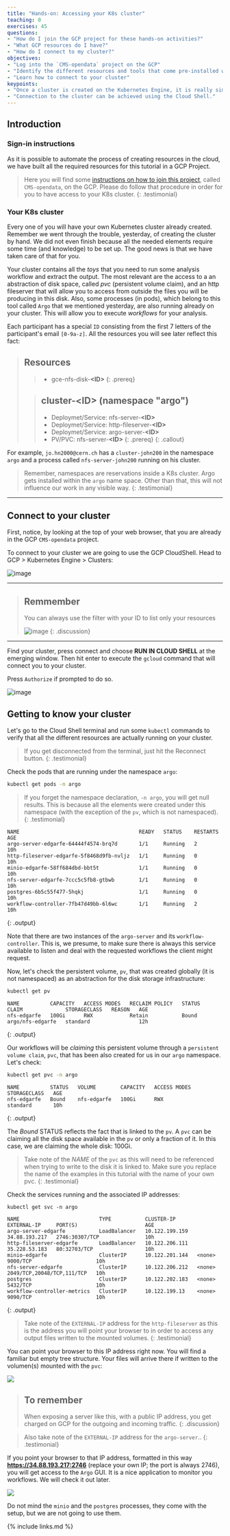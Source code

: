 ```yaml
---
title: "Hands-on: Accessing your K8s cluster"
teaching: 0
exercises: 45
questions:
- "How do I join the GCP project for these hands-on activities?"
- "What GCP resources do I have?"
- "How do I connect to my cluster?"
objectives:
- "Log into the `CMS-opendata` project on the GCP"
- "Identify the different resources and tools that come pre-installed with your cluster"
- "Learn how to connect to your cluster"
keypoints:
- "Once a cluster is created on the Kubernetes Engine, it is really simple to explore its elements."
- "Connection to the cluster can be achieved using the Cloud Shell."
---
```


## Introduction

### Sign-in instructions

As it is possible to automate the process of creating resources in the cloud, we have built all the required resources for this tutorial in a GCP Project.

> Here you will find some [instructions on how to join this project](https://docs.google.com/presentation/d/1k-bSGGa7iOCRRgl7jLGrtYhI-M24GcvmUVJkkfRgXIQ/edit?usp=sharing), called `CMS-opendata`, on the GCP.  Please do follow that procedure in order for you to have access to your K8s cluster.
{: .testimonial}


### Your K8s cluster

Every one of you will have your own Kubernetes cluster already created. Remember we went through the trouble, yesterday, of creating the cluster by hand.  We did not even finish because all the needed elements require some time (and knowledge) to be set up.  The good news is that we have taken care of that for you.

Your cluster contains all the *toys* that you need to run some analysis workflow and extract the output.  The most relevant are the access to a an abstraction of disk space, called *pvc* (persistent volume claim), and an http fileserver that will allow you to access from outside the files you will be producing in this disk.  Also, some processes (in pods), which belong to this tool called `Argo` that we mentioned yesterday, are also running already on your cluster.  This will allow you to execute *workflows* for your analysis.

Each participant has a special `ID` consisting from the first 7 letters of the participant's email `[0-9a-z]`.  All the resources you will see later reflect this fact:

> ## Resources
>
>
>> -  gce-nfs-disk-<b>&lt;ID&gt;</b>
> {: .prereq}
>
>
>> ## cluster-<b>&lt;ID&gt;</b> (namespace "argo")
>> - Deploymet/Service: nfs-server-<b>&lt;ID&gt;</b>
>> - Deploymet/Service: http-fileserver-<b>&lt;ID&gt;</b>
>> - Deploymet/Service: argo-server-<b>&lt;ID&gt;</b>
>> - PV/PVC: nfs-server-<b>&lt;ID&gt;</b>
> {: .prereq}
{: .callout}

For example, `jo.hn2000@cern.ch` has a `cluster-john200` in the namespace `argo` and a process called `nfs-server-john200` running on his cluster.

> Remember, namespaces are reservations inside a K8s cluster.  Argo gets installed within the `argo` name space.  Other than that, this will not influence our work in any visible way.
{: .testimonial}


---

## Connect to your cluster

First, notice, by looking at the top of your web browser, that you are already in the GCP `CMS-opendata` project.

To connect to your cluster we are going to use the GCP CloudShell. Head to GCP > Kubernetes Engine > Clusters:

![image](../fig/gke.png)

---

> ## Remmember
> You can always use the filter with your ID to list only your resources
>
> ![image](../fig/filter.png)
{: .discussion}

---

Find your cluster, press connect and choose **RUN IN CLOUD SHELL** at the emerging window. Then hit enter to execute the `gcloud` command that will connect you to your cluster.

Press `Authorize` if prompted to do so.

![image](../fig/connect_1.png)


## Getting to know your cluster

Let's go to the Cloud Shell terminal and run some `kubectl` commands to verify that all the different resources are actually running on your cluster.

> If you get disconnected from the terminal, just hit the Reconnect button.
{: .testimonial}

Check the pods that are running under the namespace `argo`:  

```bash
kubectl get pods -n argo
```

> If you forget the namespace declaration, `-n argo`, you will get null results.  This is because all the elements were created under this namespace (with the exception of the `pv`, which is not namespaced).
{: .testimonial}

~~~
NAME                                       READY   STATUS    RESTARTS   AGE
argo-server-edgarfe-64444f4574-brq7d       1/1     Running   2          10h
http-fileserver-edgarfe-5f8468d9fb-nvljz   1/1     Running   0          10h
minio-edgarfe-58ff684dbd-bbt5t             1/1     Running   0          10h
nfs-server-edgarfe-7ccc5c5fb8-gtbwb        1/1     Running   0          10h
postgres-6b5c55f477-5hqkj                  1/1     Running   0          10h
workflow-controller-7fb47d49bb-6l6wc       1/1     Running   2          10h
~~~
{: .output}

Note that there are two instances of the `argo-server` and its `workflow-controller`.  This is, we presume, to make sure there is always this service available to listen and deal with the requested workflows the client might request.

Now, let's check the persistent volume, `pv`, that was created globally (it is not namespaced) as an abstraction for the disk storage infrastructure:

```bash
kubectl get pv
```

~~~
NAME          CAPACITY   ACCESS MODES   RECLAIM POLICY   STATUS   CLAIM              STORAGECLASS   REASON   AGE
nfs-edgarfe   100Gi      RWX            Retain           Bound    argo/nfs-edgarfe   standard                12h
~~~
{: .output}

Our workflows will be *claiming* this persistent volume through a `persistent volume claim`, `pvc`, that has been also created for us in our `argo` namespace.  Let's check:

```bash
kubectl get pvc -n argo
```

~~~
NAME          STATUS   VOLUME        CAPACITY   ACCESS MODES   STORAGECLASS   AGE
nfs-edgarfe   Bound    nfs-edgarfe   100Gi      RWX            standard       10h
~~~
{: .output}

The *Bound* STATUS reflects the fact that is linked to the `pv`.  A `pvc` can be claiming all the disk space available in the `pv` or only a fraction of it.  In this case, we are claiming the whole disk: 100Gi.

> Take note of the *NAME* of the `pvc` as this will need to be referenced when trying to write to the disk it is linked to.  Make sure you replace the name of the examples in this tutorial with the name of your own pvc.
{: .testimonial}

Check the services running and the associated IP addresses:

```
kubectl get svc -n argo
```

~~~
NAME                          TYPE           CLUSTER-IP       EXTERNAL-IP     PORT(S)                      AGE
argo-server-edgarfe           LoadBalancer   10.122.199.159   34.88.193.217   2746:30307/TCP               10h
http-fileserver-edgarfe       LoadBalancer   10.122.206.111   35.228.53.183   80:32703/TCP                 10h
minio-edgarfe                 ClusterIP      10.122.201.144   <none>          9000/TCP                     10h
nfs-server-edgarfe            ClusterIP      10.122.206.212   <none>          2049/TCP,20048/TCP,111/TCP   10h
postgres                      ClusterIP      10.122.202.183   <none>          5432/TCP                     10h
workflow-controller-metrics   ClusterIP      10.122.199.13    <none>          9090/TCP                     10h
~~~
{: .output}

> Take note of the `EXTERNAL-IP` address for the `http-fileserver` as this is the address you will point your browser to in order to access any output files written to the mounted volumes.
{: .testimonial}

You can point your browser to this IP address right now.  You will find a familiar but empty tree structure.  Your files will arrive there if written to the volumen(s) mounted with the `pvc`:

![](../fig/ecfileserver.png)

> ## To remember
>
> When exposing a server like this, with a public IP address, you get charged on GCP for the outgoing and incoming traffic.
{: .discussion}

> Also take note of the `EXTERNAL-IP` address for the `argo-server`..
{: .testimonial}

If you point your browser to that IP address, formatted in this way **https://34.88.193.217:2746** (replace your own IP; the port is always 2746), you will get access to the `Argo` GUI.  It is a nice application to monitor you workflows.  We will check it out later.

![](../fig/argoserver.png)

Do not mind the `minio` and the `postgres` processes, they come with the setup, but we are not going to use them.  

{% include links.md %}
